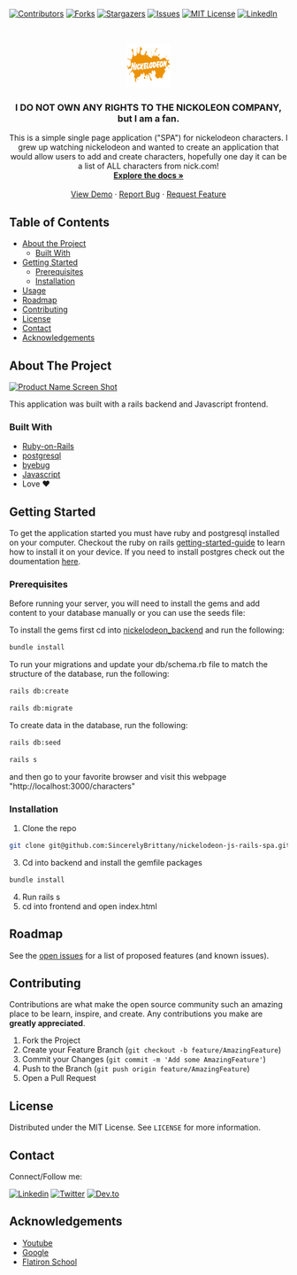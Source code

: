 

<!--
*** Thanks for checking out this README Template. If you have a suggestion that would
*** make this better, please fork the repo and create a pull request or simply open
*** an issue with the tag "enhancement".
*** Thanks again! Now go create something AMAZING! :D
-->





<!-- PROJECT SHIELDS -->
<!--
*** I'm using markdown "reference style" links for readability.
*** Reference links are enclosed in brackets [ ] instead of parentheses ( ).
*** See the bottom of this document for the declaration of the reference variables
*** for contributors-url, forks-url, etc. This is an optional, concise syntax you may use.
*** https://www.markdownguide.org/basic-syntax/#reference-style-links
-->
[![Contributors][contributors-shield]][contributors-url]
[![Forks][forks-shield]][forks-url]
[![Stargazers][stars-shield]][stars-url]
[![Issues][issues-shield]][issues-url]
[![MIT License][license-shield]][license-url]
[![LinkedIn][linkedin-shield]][linkedin-url]



<!-- PROJECT LOGO -->
<br />
<p align="center">
  <a href="https://github.com/SincerelyBrittany/nickelodeon-js-rails-spa/blob/master/nickelodeon_frontend/assets/images/Nickelodeon-old-school-nickelodeon-295359_1024_768.jpg">
    <img src="https://github.com/SincerelyBrittany/nickelodeon-js-rails-spa/blob/master/nickelodeon_frontend/assets/images/Nickelodeon-old-school-nickelodeon-295359_1024_768.jpg" alt="Logo" width="80" height="80">
  </a>

  <h3 align="center">I DO NOT OWN ANY RIGHTS TO THE NICKOLEON COMPANY, but I am a fan.</h3>

  <p align="center">
    This is a simple single page application ("SPA") for nickelodeon characters. I grew up watching nickelodeon and wanted to create an application that would allow users to add and create characters, hopefully one day it can be a list of ALL characters from nick.com!
    <br />
    <a href="https://github.com/othneildrew/Best-README-Template"><strong>Explore the docs »</strong></a>
    <br />
    <br />
    <a href="https://github.com/othneildrew/Best-README-Template">View Demo</a>
    ·
    <a href="https://github.com/SincerelyBrittany/nickelodeon-js-rails-spa/issues">Report Bug</a>
    ·
    <a href="https://github.com/SincerelyBrittany/nickelodeon-js-rails-spa/issues">Request Feature</a>
  </p>
</p>



<!-- TABLE OF CONTENTS -->
## Table of Contents

* [About the Project](#about-the-project)
  * [Built With](#built-with)
* [Getting Started](#getting-started)
  * [Prerequisites](#prerequisites)
  * [Installation](#installation)
* [Usage](#usage)
* [Roadmap](#roadmap)
* [Contributing](#contributing)
* [License](#license)
* [Contact](#contact)
* [Acknowledgements](#acknowledgements)



<!-- ABOUT THE PROJECT -->
## About The Project

[![Product Name Screen Shot][product-screenshot]](https://www.nick.com/)

This application was built with a rails backend and Javascript frontend. 

### Built With
* [Ruby-on-Rails](https://guides.rubyonrails.org/)
* [postgresql](https://www.postgresql.org/)
* [byebug](https://rubygems.org/gems/byebug/versions/9.0.6)
* [Javascript](https://developer.mozilla.org/en-US/docs/Web/JavaScript)
*  Love ❤️


<!-- GETTING STARTED -->
## Getting Started

To get the application started you must have ruby and postgresql installed on your computer. Checkout the ruby on rails [getting-started-guide](https://guides.rubyonrails.org/v5.0/getting_started.html) to learn how to install it on your device. If you need to install postgres check out the doumentation [here](https://www.postgresql.org/about/).

### Prerequisites
Before running your server, you will need to install the gems and add content to your database manually or you can use the seeds file:

To install the gems first cd into <a href="https://github.com/SincerelyBrittany/nickelodeon-js-rails-spa/tree/master/nickelodeon_backend"> nickelodeon_backend</a> and run the following:

```sh
bundle install
```

To run your migrations and update your db/schema.rb file to match the structure of the database, run the following:

```sh
rails db:create
```

```sh
rails db:migrate
```

To create data in the database, run the following:
```sh
rails db:seed
```

```sh
rails s
```
and then go to your favorite browser and visit this webpage "http://localhost:3000/characters" 

### Installation

1. Clone the repo
```sh
git clone git@github.com:SincerelyBrittany/nickelodeon-js-rails-spa.git
```
3. Cd into backend and install the gemfile packages
```sh
bundle install
```
4. Run rails s
5. cd into frontend and open index.html


<!-- USAGE EXAMPLES -->
<!-- ## Usage

Use this space to show useful examples of how a project can be used. Additional screenshots, code examples and demos work well in this space. You may also link to more resources.

_For more examples, please refer to the [Documentation](https://example.com)_

 -->

<!-- ROADMAP -->
## Roadmap

See the [open issues](https://github.com/SincerelyBrittany/nickelodeon-js-rails-spa/issues) for a list of proposed features (and known issues).



<!-- CONTRIBUTING -->
## Contributing

Contributions are what make the open source community such an amazing place to be learn, inspire, and create. Any contributions you make are **greatly appreciated**.

1. Fork the Project
2. Create your Feature Branch (`git checkout -b feature/AmazingFeature`)
3. Commit your Changes (`git commit -m 'Add some AmazingFeature'`)
4. Push to the Branch (`git push origin feature/AmazingFeature`)
5. Open a Pull Request

<!-- LICENSE -->
## License

Distributed under the MIT License. See `LICENSE` for more information.

## Contact
Connect/Follow me:

[![Linkedin][linkedin-shield]][linkedin-url]
[![Twitter][twitter-shield]][twitter-url]
[![Dev.to][dev-to-shield]][dev-to-url]


<!-- ACKNOWLEDGEMENTS -->
## Acknowledgements
* [Youtube](https://youtube.com)
* [Google](https://google.com)
* [Flatiron School](https://flatironschool.com/)


<!-- MARKDOWN LINKS & IMAGES -->
<!-- https://www.markdownguide.org/basic-syntax/#reference-style-links -->
[contributors-shield]: https://img.shields.io/github/contributors/SincerelyBrittany/nickelodeon-js-rails-spa.svg?style=flat-square
[contributors-url]: https://github.com/SincerelyBrittany/nickelodeon-js-rails-spa/graphs/contributors
[forks-shield]: https://img.shields.io/github/forks/SincerelyBrittany/nickelodeon-js-rails-spa.svg?style=flat-square
[forks-url]: https://github.com/SincerelyBrittany/nickelodeon-js-rails-spa/network/members
[stars-shield]: https://img.shields.io/github/stars/SincerelyBrittany/nickelodeon-js-rails-spa.svg?style=flat-square
[stars-url]: https://github.com/SincerelyBrittany/nickelodeon-js-rails-spa/stargazers
[issues-shield]: https://img.shields.io/github/issues/SincerelyBrittany/nickelodeon-js-rails-spa.svg?style=flat-square
[issues-url]: https://github.com/SincerelyBrittany/nickelodeon-js-rails-spa/issues
[license-shield]: https://img.shields.io/github/license/SincerelyBrittany/nickelodeon-js-rails-spa.svg?style=flat-square
[license-url]: https://github.com/SincerelyBrittany/nickelodeon-js-rails-spa/blob/master/LICENSE
[linkedin-shield]: https://img.shields.io/badge/-LinkedIn-black.svg?style=flat-square&logo=linkedin&colorB=555
[linkedin-url]: https://www.linkedin.com/in/sincerelybrittany/
[twitter-shield]:https://img.shields.io/twitter/url?style=social&url=https%3A%2F%2Ftwitter.com%2FSincerelyBrittt
[twitter-url]: https://twitter.com/SincerelyBrittt
[dev-to-url]: https://dev.to/sincerelybrittany
[dev-to-shield]:https://img.shields.io/badge/-Dev.to-black.svg?style=flat-square&logo=dev.to&colorB=555
[product-screenshot]: https://github.com/SincerelyBrittany/nickelodeon-js-rails-spa/blob/master/nickelodeon_frontend/assets/images/Sep-16-2020%2017-22-22.gif